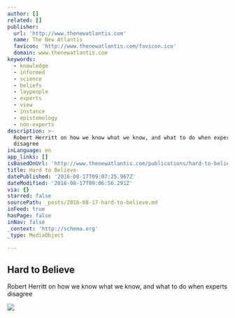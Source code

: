 ```yaml
---
author: []
related: []
publisher:
  url: 'http://www.thenewatlantis.com'
  name: The New Atlantis
  favicon: 'http://www.thenewatlantis.com/favicon.ico'
  domain: www.thenewatlantis.com
keywords:
  - knowledge
  - informed
  - science
  - beliefs
  - laypeople
  - experts
  - view
  - instance
  - epistemology
  - non-experts
description: >-
  Robert Herritt on how we know what we know, and what to do when experts
  disagree
inLanguage: en
app_links: []
isBasedOnUrl: 'http://www.thenewatlantis.com/publications/hard-to-believe'
title: Hard to Believe
datePublished: '2016-08-17T09:07:25.967Z'
dateModified: '2016-08-17T09:06:56.291Z'
via: {}
starred: false
sourcePath: _posts/2016-08-17-hard-to-believe.md
inFeed: true
hasPage: false
inNav: false
_context: 'http://schema.org'
_type: MediaObject

---
```

<article style=""><h1>Hard to Believe</h1><p>Robert Herritt on how we know what we know, and what to do when experts disagree</p><img src="http://www.thenewatlantis.com/imgLib/20160630_TNA48Herrittw1200Facebook.png" /></article>
